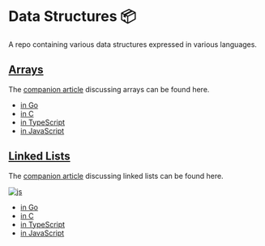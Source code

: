 # Data Structures 📦

A repo containing various data structures expressed in various languages.

## [Arrays](https://github.com/claudemuller/data-structures/tree/master/arrays)

The [companion article](https://dxt.rs/category/programming/general/data-structures/) discussing arrays can be found here.

- [in Go](https://github.com/claudemuller/data-structures/tree/master/arrays/go)
- [in C](https://github.com/claudemuller/data-structures/tree/master/arrays/c)
- [in TypeScript](https://github.com/claudemuller/data-structures/tree/master/arrays/ts)
- [in JavaScript](https://github.com/claudemuller/data-structures/tree/master/arrays/js)

## [Linked Lists](https://github.com/claudemuller/data-structures/tree/master/linked-lists)

The [companion article](https://dxt.rs/category/programming/general/linked-lists/) discussing linked lists can be found here.

[![js](https://github.com/claudemuller/data-structures/actions/workflows/linked-lists.js.yml/badge.svg)](https://github.com/claudemuller/data-structures/actions/workflows/linked-lists.js.yml)

- [in Go](https://github.com/claudemuller/data-structures/tree/master/linked-lists/go)
- [in C](https://github.com/claudemuller/data-structures/tree/master/linked-lists/c)
- [in TypeScript](https://github.com/claudemuller/data-structures/tree/master/linked-lists/ts)
- [in JavaScript](https://github.com/claudemuller/data-structures/tree/master/linked-lists/js)

